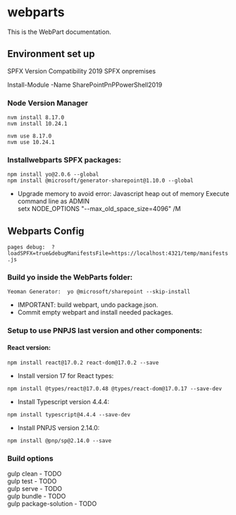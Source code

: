 # webparts

This is the WebPart documentation.

## Environment set up

SPFX Version Compatibility
2019 SPFX onpremises  

Install-Module -Name SharePointPnPPowerShell2019 

### Node Version Manager 

```NodeJs version 8.17.0:
nvm install 8.17.0
nvm install 10.24.1
```
```Node version: 
nvm use 8.17.0
nvm use 10.24.1 
```

### Installwebparts SPFX packages:
```npm install gulp-cli@2.3.0 --global
npm install yo@2.0.6 --global
npm install @microsoft/generator-sharepoint@1.10.0 --global 
```

* Upgrade memory to avoid error: Javascript heap out of memory 
Execute command line as ADMIN  
setx NODE_OPTIONS "--max_old_space_size=4096" /M 



## Webparts Config
 
```pages debug:  ?loadSPFX=true&debugManifestsFile=https://localhost:4321/temp/manifests.js```

### Build yo inside the WebParts folder: 

```Yeoman Generator:  yo @microsoft/sharepoint --skip-install ```
 
* IMPORTANT: build webpart, undo package.json.  
* Commit empty webpart and install needed packages. 

### Setup to use PNPJS last version and other components: 

#### React version: 
 
```npm install react@17.0.2 react-dom@17.0.2 --save ``` 

* Install version 17 for React types:
```
npm install @types/react@17.0.48 @types/react-dom@17.0.17 --save-dev
```
* Install Typescript version 4.4.4:  
```
npm install typescript@4.4.4 --save-dev
```  
* Install PNPJS version 2.14.0: 
``` 
npm install @pnp/sp@2.14.0 --save
```

### Build options

gulp clean - TODO\
gulp test - TODO\
gulp serve - TODO\
gulp bundle - TODO\
gulp package-solution - TODO